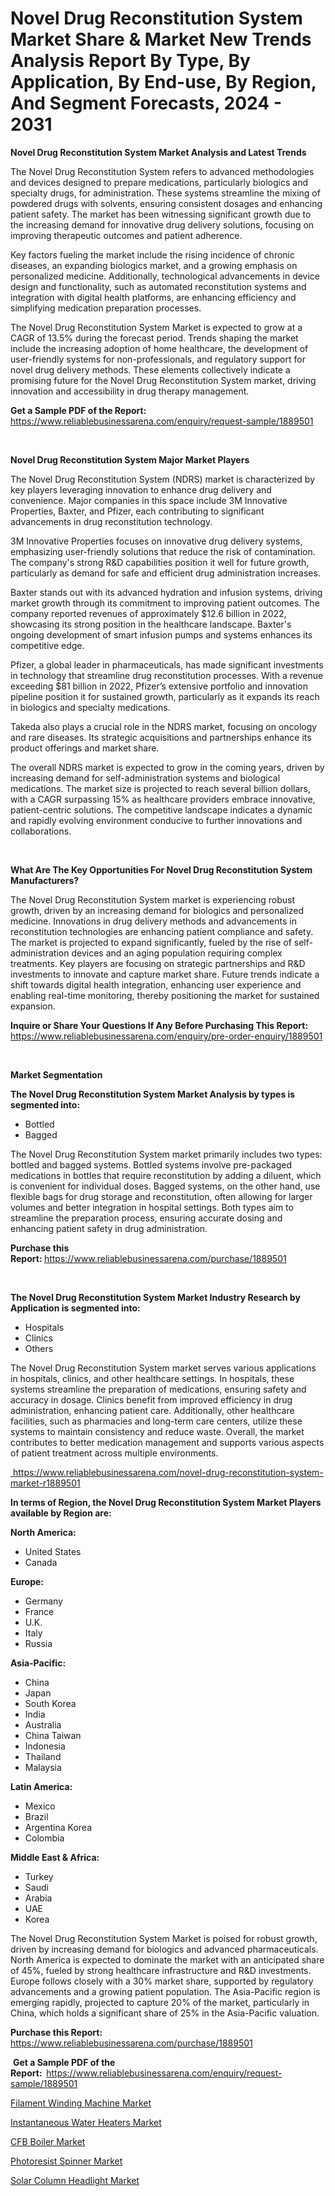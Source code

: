<p><h1>Novel Drug Reconstitution System Market Share & Market New Trends Analysis Report By Type, By Application, By End-use, By Region, And Segment Forecasts, 2024 - 2031</h1></p><p><strong>Novel Drug Reconstitution System Market Analysis and Latest Trends</strong></p>
<p><p>The Novel Drug Reconstitution System refers to advanced methodologies and devices designed to prepare medications, particularly biologics and specialty drugs, for administration. These systems streamline the mixing of powdered drugs with solvents, ensuring consistent dosages and enhancing patient safety. The market has been witnessing significant growth due to the increasing demand for innovative drug delivery solutions, focusing on improving therapeutic outcomes and patient adherence.</p><p>Key factors fueling the market include the rising incidence of chronic diseases, an expanding biologics market, and a growing emphasis on personalized medicine. Additionally, technological advancements in device design and functionality, such as automated reconstitution systems and integration with digital health platforms, are enhancing efficiency and simplifying medication preparation processes. </p><p>The Novel Drug Reconstitution System Market is expected to grow at a CAGR of 13.5% during the forecast period. Trends shaping the market include the increasing adoption of home healthcare, the development of user-friendly systems for non-professionals, and regulatory support for novel drug delivery methods. These elements collectively indicate a promising future for the Novel Drug Reconstitution System market, driving innovation and accessibility in drug therapy management.</p></p>
<p><strong>Get a Sample PDF of the Report:&nbsp;</strong> <a href="https://www.reliablebusinessarena.com/enquiry/request-sample/1889501?utm_campaign=1552&utm_medium=2&utm_source=Github&utm_content=ia&utm_term=24102024&utm_id=novel-drug-reconstitution-system">https://www.reliablebusinessarena.com/enquiry/request-sample/1889501</a></p>
<p>&nbsp;</p>
<p><strong>Novel Drug Reconstitution System Major Market Players</strong></p>
<p><p>The Novel Drug Reconstitution System (NDRS) market is characterized by key players leveraging innovation to enhance drug delivery and convenience. Major companies in this space include 3M Innovative Properties, Baxter, and Pfizer, each contributing to significant advancements in drug reconstitution technology.</p><p>3M Innovative Properties focuses on innovative drug delivery systems, emphasizing user-friendly solutions that reduce the risk of contamination. The company's strong R&D capabilities position it well for future growth, particularly as demand for safe and efficient drug administration increases.</p><p>Baxter stands out with its advanced hydration and infusion systems, driving market growth through its commitment to improving patient outcomes. The company reported revenues of approximately $12.6 billion in 2022, showcasing its strong position in the healthcare landscape. Baxter's ongoing development of smart infusion pumps and systems enhances its competitive edge.</p><p>Pfizer, a global leader in pharmaceuticals, has made significant investments in technology that streamline drug reconstitution processes. With a revenue exceeding $81 billion in 2022, Pfizer’s extensive portfolio and innovation pipeline position it for sustained growth, particularly as it expands its reach in biologics and specialty medications.</p><p>Takeda also plays a crucial role in the NDRS market, focusing on oncology and rare diseases. Its strategic acquisitions and partnerships enhance its product offerings and market share.</p><p>The overall NDRS market is expected to grow in the coming years, driven by increasing demand for self-administration systems and biological medications. The market size is projected to reach several billion dollars, with a CAGR surpassing 15% as healthcare providers embrace innovative, patient-centric solutions. The competitive landscape indicates a dynamic and rapidly evolving environment conducive to further innovations and collaborations.</p></p>
<p>&nbsp;</p>
<p><strong>What Are The Key Opportunities For Novel Drug Reconstitution System Manufacturers?</strong></p>
<p><p>The Novel Drug Reconstitution System market is experiencing robust growth, driven by an increasing demand for biologics and personalized medicine. Innovations in drug delivery methods and advancements in reconstitution technologies are enhancing patient compliance and safety. The market is projected to expand significantly, fueled by the rise of self-administration devices and an aging population requiring complex treatments. Key players are focusing on strategic partnerships and R&D investments to innovate and capture market share. Future trends indicate a shift towards digital health integration, enhancing user experience and enabling real-time monitoring, thereby positioning the market for sustained expansion.</p></p>
<p><strong>Inquire or Share Your Questions If Any Before Purchasing This Report:</strong> <a href="https://www.reliablebusinessarena.com/enquiry/pre-order-enquiry/1889501?utm_campaign=1552&utm_medium=2&utm_source=Github&utm_content=ia&utm_term=24102024&utm_id=novel-drug-reconstitution-system">https://www.reliablebusinessarena.com/enquiry/pre-order-enquiry/1889501</a></p>
<p>&nbsp;</p>
<p><strong>Market Segmentation</strong></p>
<p><strong>The Novel Drug Reconstitution System Market Analysis by types is segmented into:</strong></p>
<p><ul><li>Bottled</li><li>Bagged</li></ul></p>
<p><p>The Novel Drug Reconstitution System market primarily includes two types: bottled and bagged systems. Bottled systems involve pre-packaged medications in bottles that require reconstitution by adding a diluent, which is convenient for individual doses. Bagged systems, on the other hand, use flexible bags for drug storage and reconstitution, often allowing for larger volumes and better integration in hospital settings. Both types aim to streamline the preparation process, ensuring accurate dosing and enhancing patient safety in drug administration.</p></p>
<p><strong>Purchase this Report:&nbsp;</strong><a href="https://www.reliablebusinessarena.com/purchase/1889501?utm_campaign=1552&utm_medium=2&utm_source=Github&utm_content=ia&utm_term=24102024&utm_id=novel-drug-reconstitution-system">https://www.reliablebusinessarena.com/purchase/1889501</a></p>
<p>&nbsp;</p>
<p><strong>The Novel Drug Reconstitution System Market Industry Research by Application is segmented into:</strong></p>
<p><ul><li>Hospitals</li><li>Clinics</li><li>Others</li></ul></p>
<p><p>The Novel Drug Reconstitution System market serves various applications in hospitals, clinics, and other healthcare settings. In hospitals, these systems streamline the preparation of medications, ensuring safety and accuracy in dosage. Clinics benefit from improved efficiency in drug administration, enhancing patient care. Additionally, other healthcare facilities, such as pharmacies and long-term care centers, utilize these systems to maintain consistency and reduce waste. Overall, the market contributes to better medication management and supports various aspects of patient treatment across multiple environments.</p></p>
<p><a href="https://www.reliablebusinessarena.com/novel-drug-reconstitution-system-market-r1889501?utm_campaign=1552&utm_medium=2&utm_source=Github&utm_content=ia&utm_term=24102024&utm_id=novel-drug-reconstitution-system">&nbsp;https://www.reliablebusinessarena.com/novel-drug-reconstitution-system-market-r1889501</a></p>
<p><strong>In terms of Region, the Novel Drug Reconstitution System Market Players available by Region are:</strong></p>
<p>
    <p> <strong> North America: </strong>
        <ul>
            <li>United States</li>
            <li>Canada</li>
        </ul>
        </p> 
    <p> <strong> Europe: </strong>
        <ul>
            <li>Germany</li>
            <li>France</li>
            <li>U.K.</li>
            <li>Italy</li>
            <li>Russia</li>
        </ul>
        </p> 
    <p> <strong> Asia-Pacific: </strong>
        <ul>
            <li>China</li>
            <li>Japan</li>
            <li>South Korea</li>
            <li>India</li>
            <li>Australia</li>
            <li>China Taiwan</li>
            <li>Indonesia</li>
            <li>Thailand</li>
            <li>Malaysia</li>
        </ul>
        </p> 
    <p> <strong> Latin America: </strong>
        <ul>
            <li>Mexico</li>
            <li>Brazil</li>
            <li>Argentina Korea</li>
            <li>Colombia</li>
        </ul>
        </p> 
    <p> <strong> Middle East & Africa: </strong>
        <ul>
            <li>Turkey</li>
            <li>Saudi</li>
            <li>Arabia</li>
            <li>UAE</li>
            <li>Korea</li>
        </ul>
    </p>
    </p>
<p><p>The Novel Drug Reconstitution System Market is poised for robust growth, driven by increasing demand for biologics and advanced pharmaceuticals. North America is expected to dominate the market with an anticipated share of 45%, fueled by strong healthcare infrastructure and R&D investments. Europe follows closely with a 30% market share, supported by regulatory advancements and a growing patient population. The Asia-Pacific region is emerging rapidly, projected to capture 20% of the market, particularly in China, which holds a significant share of 25% in the Asia-Pacific valuation.</p></p>
<p><strong>Purchase this Report: </strong><a href="https://www.reliablebusinessarena.com/purchase/1889501?utm_campaign=1552&utm_medium=2&utm_source=Github&utm_content=ia&utm_term=24102024&utm_id=novel-drug-reconstitution-system">https://www.reliablebusinessarena.com/purchase/1889501</a></p>
<p>&nbsp;<strong>Get a Sample PDF of the Report:&nbsp;&nbsp;</strong><a href="https://www.reliablebusinessarena.com/enquiry/request-sample/1889501?utm_campaign=1552&utm_medium=2&utm_source=Github&utm_content=ia&utm_term=24102024&utm_id=novel-drug-reconstitution-system">https://www.reliablebusinessarena.com/enquiry/request-sample/1889501</a></p>
<p><strong></strong></p>
<p><p><a href="https://issuu.com/reportprime-2/docs/filament-winding-machine-market-siz_2a6d1b604572ce?utm_campaign=1552&utm_medium=2&utm_source=Github&utm_content=ia&utm_term=24102024&utm_id=novel-drug-reconstitution-system">Filament Winding Machine Market</a></p><p><a href="https://www.linkedin.com/pulse/instantaneous-water-heaters-market-research-report-forecast-growth-8pope?utm_campaign=1552&utm_medium=2&utm_source=Github&utm_content=ia&utm_term=24102024&utm_id=novel-drug-reconstitution-system">Instantaneous Water Heaters Market</a></p><p><a href="https://www.linkedin.com/pulse/global-cfb-boiler-market-exploring-share-trends-future-growth-aipke?utm_campaign=1552&utm_medium=2&utm_source=Github&utm_content=ia&utm_term=24102024&utm_id=novel-drug-reconstitution-system">CFB Boiler Market</a></p><p><a href="https://www.linkedin.com/pulse/surfing-photoresist-spinner-wave-riding-market-currents-2031-stokks-iuike?utm_campaign=1552&utm_medium=2&utm_source=Github&utm_content=ia&utm_term=24102024&utm_id=novel-drug-reconstitution-system">Photoresist Spinner Market</a></p><p><a href="https://github.com/MarciaRunte/Market-Research-Report-List-1/blob/main/solar-column-headlight-market.md?utm_campaign=1552&utm_medium=2&utm_source=Github&utm_content=ia&utm_term=24102024&utm_id=novel-drug-reconstitution-system">Solar Column Headlight Market</a></p></p>